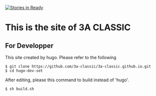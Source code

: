 [![Stories in Ready](https://badge.waffle.io/3a-classic/3a-classic.github.io.png?label=ready&title=Ready)](https://waffle.io/3a-classic/3a-classic.github.io)
# This is the site of 3A CLASSIC

## For Developper

This site created by hugo.
Please refer to the following

```bash:cnosole
$ git clone https://github.com/3a-classic/3a-classic.github.io.git
$ cd hugo-dev-set
```

After editing, please this command to build instead of 'hugo'.

```bash:console
$ sh build.sh
```


